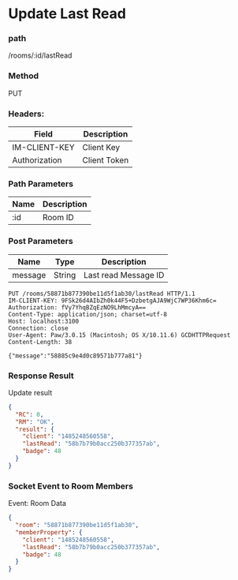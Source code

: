 # Update Last Read

### path

/rooms/:id/lastRead

### Method

PUT

### Headers:

| Field         | Description  |
| ------------- | ------------ |
| IM-CLIENT-KEY | Client Key   |
| Authorization | Client Token |

### Path Parameters

| Name | Description |
| ---- | ----------- |
| :id  | Room ID     |

### Post Parameters

| Name    | Type   | Description          |
| ------- | ------ | -------------------- |
| message | String | Last read Message ID |

```
PUT /rooms/58871b877390be11d5f1ab30/lastRead HTTP/1.1
IM-CLIENT-KEY: 9FSk26d4AIbZh0k44F5+DzbetgAJA9WjC7WP36Khm6c=
Authorization: fVy7YhqBZqEzNO9LhMmcyA==
Content-Type: application/json; charset=utf-8
Host: localhost:3100
Connection: close
User-Agent: Paw/3.0.15 (Macintosh; OS X/10.11.6) GCDHTTPRequest
Content-Length: 38

{"message":"58885c9e4d0c89571b777a81"}

```

### Response Result

Update result

```json
{
  "RC": 0,
  "RM": "OK",
  "result": {
    "client": "1485248560558",
    "lastRead": "58b7b79b0acc250b377357ab",
    "badge": 48
  }
}
```

### Socket Event to Room Members

Event: Room
Data

```json
{
  "room": "58871b877390be11d5f1ab30",
  "memberProperty": {
    "client": "1485248560558",
    "lastRead": "58b7b79b0acc250b377357ab",
    "badge": 48
  }
}
```
